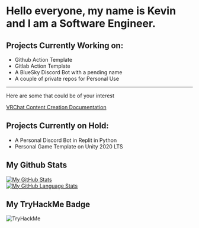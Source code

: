 # Hello everyone, my name is Kevin and I am a Software Engineer.

## Projects Currently Working on:
<ul>
  
  <li>Github Action Template</li>
  <li>Gitlab Action Template</li>
  <li>A BlueSky Discord Bot with a pending name</li>
  
  <li>A couple of private repos for Personal Use</li>
</ul>

---
Here are some that could be of your interest

[VRChat Content Creation Documentation](https://github.com/Kevinyock/VRChat-Content-Creation-Guide)
  
## Projects Currently on Hold:
<ul>
  <li>A Personal Discord Bot in Replit in Python</li>
  <li>Personal Game Template on Unity 2020 LTS</li>
</ul>

## My Github Stats <br />
[![My GitHub Stats](https://github-readme-stats.vercel.app/api/?username=Kevinyock&count_private=true&theme=tokyonight&showicons=true)]()
<br />
[![My GitHub Language Stats](https://github-readme-stats.vercel.app/api/top-langs/?username=Kevinyock&langs_count=5&theme=tokyonight)]()

## My TryHackMe Badge <br />
<img src="https://tryhackme-badges.s3.amazonaws.com/KevintheBorg.png" alt="TryHackMe">

<!-- Coming Soon - TryHackMe -->

<!--
**Kevinyock/kevinyock** is a ✨ _special_ ✨ repository because its `README.md` (this file) appears on your GitHub profile.

<li>Discord Bot Written in Javascript</li>

Here are some ideas to get you started:

- 🔭 I’m currently working on ...
- 🌱 I’m currently learning ...
- 👯 I’m looking to collaborate on ...
- 🤔 I’m looking for help with ...
- 💬 Ask me about ...
- 📫 How to reach me: ...
- 😄 Pronouns: ...
- ⚡ Fun fact: ...
-->

